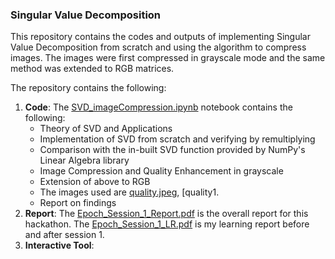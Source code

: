 ### Singular Value Decomposition

This repository contains the codes and outputs of implementing Singular Value Decomposition from scratch and using the algorithm to compress images.
The images were first compressed in grayscale mode and the same method was extended to RGB matrices.

The repository contains the following:
1. **Code**: The [SVD_imageCompression.ipynb](https://github.com/aroshishp/SVD/blob/main/SVD_imageCompression.ipynb) notebook contains the following:
   * Theory of SVD and Applications
   * Implementation of SVD from scratch and verifying by remultiplying
   * Comparison with the in-built SVD function provided by NumPy's Linear Algebra library
   * Image Compression and Quality Enhancement in grayscale
   * Extension of above to RGB
   * The images used are [quality.jpeg](https://github.com/aroshishp/SVD/blob/main/quality.jpeg), [quality1.
   * Report on findings
2. **Report**: The [Epoch_Session_1_Report.pdf](https://github.com/aroshishp/SVD/blob/main/Epoch_Session_1_Report.pdf) is the overall report for this hackathon.
   The [Epoch_Session_1_LR.pdf](https://github.com/aroshishp/SVD/blob/main/Epoch_Session_1_LR.pdf) is my learning report before and after session 1.
3. **Interactive Tool**: 
   
